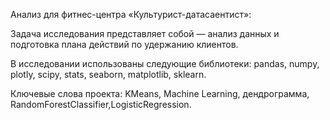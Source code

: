 Анализ для фитнес-центра «Культурист-датасаентист»:

Задача исследования представляет собой — анализ данных и подготовка плана действий по удержанию клиентов.

В исследовании использованы следующие библиотеки: pandas, numpy, plotly, scipy, stats, seaborn, matplotlib, sklearn.

Ключевые слова проекта:
KMeans, Machine Learning, дендрограмма, RandomForestClassifier,LogisticRegression.
